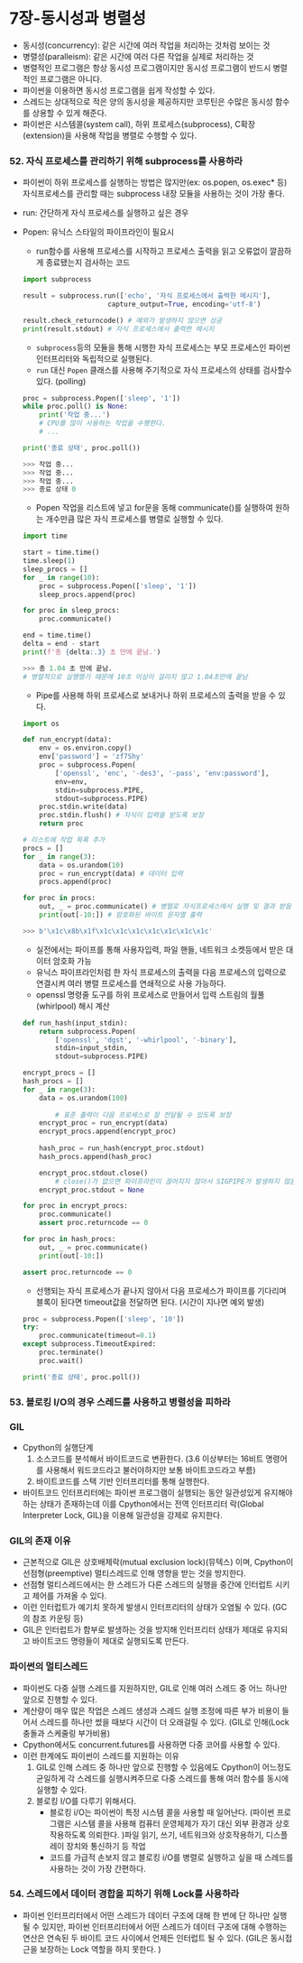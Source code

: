 # 7장-동시성과 병렬성

- 동시성(concurrency): 같은 시간에 여러 작업을 처리하는 것처럼 보이는 것
- 병렬성(paralleism): 같은 시간에 여러 다른 작업을 실제로 처리하는 것
- 병렬적인 프로그램은 항상 동시성 프로그램이지만 동시성 프로그램이 반드시 병렬적인 프로그램은 아니다.
- 파이썬을 이용하면 동시성 프로그램을 쉽게 작성할 수 있다.
- 스레드는 상대적으로 적은 양의 동시성을 제공하지만 코루틴은 수많은 동시성 함수를 상용할 수 있게 해준다.
- 파이썬은 시스템콜(system call), 하위 프로세스(subprocess), C확장(extension)을 사용해 작업을 병렬로 수행할 수 있다.

### 52. 자식 프로세스를 관리하기 위해 subprocess를 사용하라

- 파이썬이 하위 프로세스를 실행하는 방법은 많지만(ex: os.popen, os.exec* 등) 자식프로세스를 관리할 때는 subprocess 내장 모듈을 사용하는 것이 가장 좋다.
- run: 간단하게 자식 프로세스를 실행하고 싶은 경우
- Popen: 유닉스 스타일의 파이프라인이 필요시
    - run함수를 사용해 프로세스를 시작하고 프로세스 출력을 읽고 오류없이 깔끔하게 종료됐는지 검사하는 코드
    
    ```python
    import subprocess
    
    result = subprocess.run(['echo', '자식 프로세스에서 출력한 메시지'],
                         capture_output=True, encoding='utf-8')
    
    result.check_returncode() # 예외가 발생하지 않으면 성공
    print(result.stdout) # 자식 프로세스에서 출력한 메시지 
    ```
    
    - `subprocess`등의 모듈을 통해 시행한 자식 프로세스는 부모 프로세스인 파이썬 인터프리터와 독립적으로 실행된다.
    - `run` 대신 `Popen` 클래스를 사용해 주기적으로 자식 프로세스의 상태를 검사할수 있다. (polling)
    
    ```python
    proc = subprocess.Popen(['sleep', '1'])
    while proc.poll() is None:
        print('작업 중...')
        # CPU를 많이 사용하는 작업을 수행한다.
        # ...
    
    print('종료 상태', proc.poll())
    
    >>> 작업 중...
    >>> 작업 중...
    >>> 작업 중...
    >>> 종료 상태 0
    ```
    
    - Popen 작업을 리스트에 넣고 for문을 동해 communicate()를 실행하여 원하는 개수만큼 많은 자식 프로세스를 병렬로 실행할 수 있다.
    
    ```python
    import time
    
    start = time.time()
    time.sleep(1)
    sleep_procs = []
    for _ in range(10):
        proc = subprocess.Popen(['sleep', '1'])
        sleep_procs.append(proc)
    
    for proc in sleep_procs:
        proc.communicate()
    
    end = time.time()
    delta = end - start
    print(f'총 {delta:.3} 초 만에 끝남.')
    
    >>> 총 1.04 초 만에 끝남.
    # 병렬적으로 실행했기 때문에 10초 이상이 걸리지 않고 1.04초만에 끝남
    ```
    
    - Pipe를 사용해 하위 프로세스로 보내거나 하위 프로세스의 출력을 받을 수 있다.
    
    ```python
    import os
    
    def run_encrypt(data):
        env = os.environ.copy()
        env['password'] = 'zf7Shy'
        proc = subprocess.Popen(
            ['openssl', 'enc', '-des3', '-pass', 'env:password'],
            env=env,
            stdin=subprocess.PIPE,
            stdout=subprocess.PIPE)
        proc.stdin.write(data)
        proc.stdin.flush() # 자식이 입력을 받도록 보장
        return proc
    
    # 리스트에 작업 목록 추가
    procs = []
    for _ in range(3):
        data = os.urandom(10)
        proc = run_encrypt(data) # 데이터 입력
        procs.append(proc)
    
    for proc in procs:
        out, _ = proc.communicate() # 병렬로 자식프로세스에서 실행 및 결과 받음
        print(out[-10:]) # 암호화된 바이트 문자열 출력
    
    >>> b'\x1c\x8b\x1f\x1c\x1c\x1c\x1c\x1c\x1c\x1c'
    ```
    
    - 실전에서는 파이프를 통해 사용자입력, 파일 핸들, 네트워크 소켓등에서 받은 대이터 암호화 가능
    - 유닉스 파이프라인처럼 한 자식 프로세스의 출력을 다음 프로세스의 입력으로 연결시켜 여러 병렬 프로세스를 연쇄적으로 사용 가능하다.
    - openssl 명령줄 도구를 하위 프로세스로 만들어서 입력 스트림의 월풀(whirlpool) 해시 계산
    
    ```python
    def run_hash(input_stdin):
        return subprocess.Popen(
            ['openssl', 'dgst', '-whirlpool', '-binary'],
            stdin=input_stdin,
            stdout=subprocess.PIPE)
    
    encrypt_procs = []
    hash_procs = []
    for _ in range(3):
        data = os.urandom(100)
        
    		# 표준 출력이 다음 프로세스로 잘 전달될 수 있도록 보장
        encrypt_proc = run_encrypt(data)
        encrypt_procs.append(encrypt_proc)
        
        hash_proc = run_hash(encrypt_proc.stdout)
        hash_procs.append(hash_proc)
    
        encrypt_proc.stdout.close() 
    		# close()가 없으면 파이프라인이 끊어지지 않아서 SIGPIPE가 발생하지 않음
        encrypt_proc.stdout = None
    
    for proc in encrypt_procs:
        proc.communicate()
        assert proc.returncode == 0
    
    for proc in hash_procs:
        out, _ = proc.communicate()
        print(out[-10:])
    
    assert proc.returncode == 0
    ```
    
    - 선행되는 자식 프로세스가 끝나지 않아서 다음 프로세스가 파이프를 기다리며 블록이 된다면 timeout값을 전달하면 된다. (시간이 지나면 예외 발생)
    
    ```python
    proc = subprocess.Popen(['sleep', '10'])
    try:
        proc.communicate(timeout=0.1)
    except subprocess.TimeoutExpired:
        proc.terminate()
        proc.wait()
    
    print('종료 상태', proc.poll())
    ```
    

### 53. 블로킹 I/O의 경우 스레드를 사용하고 병렬성을 피하라

### GIL

- Cpython의 실행단계
    1. 소스코드를 분석해서 바이트코드로 변환한다. (3.6 이상부터는 16비트 명령어를 사용해서 워드코드라고 불러야하지만 보통 바이트코드라고 부름)
    2. 바이트코드를 스택 기반 인터프리터를 통해 실행한다. 
- 바이트코드 인터프리터에는 파이썬 프로그램이 실행되는 동안 일관성있게 유지해야 하는 상태가 존재하는데 이를 Cpython에서는 전역 인터프리터 락(Global Interpreter Lock, GIL)을 이용해 일관성을 강제로 유지한다.

### GIL의 존재 이유

- 근본적으로 GIL은 상호배제락(mutual exclusion lock)(뮤텍스) 이며, Cpython이 선점형(preemptive) 멀티스레드로 인해 영향을 받는 것을 방지한다.
- 선점형 멀티스레드에서는 한 스레드가 다른 스레드의 실행을 중간에 인터럽트 시키고 제어를 가져올 수 있다.
- 이런 인터럽트가 예기치 못하게 발생시 인터프리터의 상태가 오염될 수 있다. (GC의 참조 카운팅 등)
- GIL은 인터럽트가 함부로 발생하는 것을 방지해 인터프리터 상태가 제대로 유지되고 바이트코드 명령들이 제대로 실행되도록 만든다.

### 파이썬의 멀티스레드

- 파이썬도 다중 실행 스레드를 지원하지만, GIL로 인해 여러 스레드 중 어느 하나만 앞으로 진행할 수 있다.
- 계산량이 매우 많은 작업은 스레드 생성과 스레드 실행 조정에 따른 부가 비용이 들어서 스레드를 하나만 썼을 때보다 시간이 더 오래걸릴 수 있다. (GIL로 인해(Lock 충돌과 스케줄링 부가비용)
- Cpython에서도 concurrent.futures를 사용하면 다중 코어를 사용할 수 있다.
- 이런 한계에도 파이썬이 스레드를 지원하는 이유
    1. GIL로 인해 스레드 중 하나만 앞으로 진행할 수 있음에도 Cpython이 어느정도 균일하게 각 스레드를 실행시켜주므로 다중 스레드를 통해 여러 함수를 동시에 실행할 수 있다. 
    2. 블로킹 I/O를 다루기 위해서다. 
        - 블로킹 i/O는 파이썬이 특정 시스템 콜을 사용할 때 일어난다. (파이썬 프로그램은 시스템 콜을 사용해 컴퓨터 운영체제가 자기 대신 외부 환경과 상호작용하도록 의뢰한다. )파일 읽기, 쓰기, 네트워크와 상호작용하기, 디스플레이 장치와 통신하기 등 작업
        - 코드를 가급적 손보지 않고 블로킹 i/O를 병렬로 실행하고 싶을 때 스레드를 사용하는 것이 가장 간편하다.

### 54. 스레드에서 데이터 경합을 피하기 위해 Lock를 사용하라

- 파이썬 인터프리터에서 어떤 스레드가 데이터 구조에 대해 한 번에 단 하나만 실행될 수 있지만, 파이썬 인터프리터에서 어떤 스레드가 데이터 구조에 대해 수행하는 연산은 연속된 두 바이트 코드 사이에서 언제든 인터럽트 될 수 있다. (GIL은 동시접근을 보장하는 Lock 역할을 하지 못한다. )
